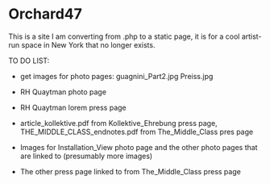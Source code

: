 # Orchard47

This is a site I am converting from .php to a static page, it is for a cool artist-run space in New York that no longer exists.


TO DO LIST:

- get images for photo pages:
    guagnini_Part2.jpg  Preiss.jpg

- RH Quaytman photo page

- RH Quaytman lorem press page

- article_kollektive.pdf from Kollektive_Ehrebung press page, THE_MIDDLE_CLASS_endnotes.pdf from The_Middle_Class pres page

- Images for Installation_View photo page and the other photo pages that are linked to (presumably more images)

- The other press page linked to from The_Middle_Class press page
